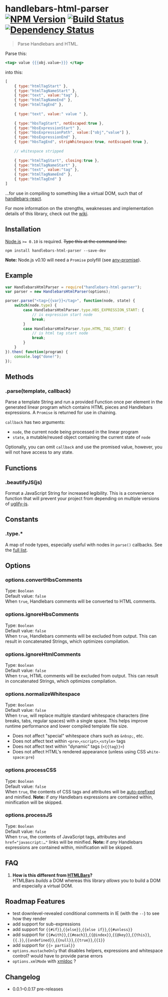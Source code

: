 # handlebars-html-parser [![NPM Version][npm-image]][npm-url] [![Build Status][travis-image]][travis-url] [![Dependency Status][david-image]][david-url]

> Parse Handlebars and HTML.

Parse this:
```handlebars
<tag> value {{{obj.value~}}} </tag>
```
into this:
```js
[
    { type:"htmlTagStart" },
    { type:"htmlTagNameStart" },
    { type:"text", value:"tag" },
    { type:"htmlTagNameEnd" },
    { type:"htmlTagEnd" },
    
    { type:"text", value:" value " },
    
    { type:"hbsTagStart", notEscaped:true },
    { type:"hbsExpressionStart" },
    { type:"hbsExpressionPath", value:["obj","value"] },
    { type:"hbsExpressionEnd" },
    { type:"hbsTagEnd", stripWhitespace:true, notEscaped:true },
    
    // whitespace stripped
    
    { type:"htmlTagStart", closing:true },
    { type:"htmlTagNameStart" },
    { type:"text", value:"tag" },
    { type:"htmlTagNameEnd" },
    { type:"htmlTagEnd" }
]
```
…for use in compiling to something like a virtual DOM, such that of [handlebars-react](https://github.com/stevenvachon/handlebars-react).

For more information on the strengths, weaknesses and implementation details of this library, check out the [wiki](https://github.com/stevenvachon/handlebars-html-parser/wiki).


## Installation
[Node.js](http://nodejs.org/) `>= 0.10` is required. ~~Type this at the command line:~~
```shell
npm install handlebars-html-parser --save-dev
```
**Note:** Node.js v0.10 will need a `Promise` polyfill (see [any-promise](https://npmjs.com/any-promise)).


## Example
```js
var HandlebarsHtmlParser = require("handlebars-html-parser");
var parser = new HandlebarsHtmlParser(options);

parser.parse("<tag>{{var}}</tag>", function(node, state) {
	switch(node.type) {
		case HandlebarsHtmlParser.type.HBS_EXPRESSION_START: {
			// is expression start node
			break;
		}
		case HandlebarsHtmlParser.type.HTML_TAG_START: {
			// is html tag start node
			break;
		}
	}
}).then( function(program) {
	console.log("done!");
});
```


## Methods

### .parse(template, callback)
Parse a template String and run a provided Function once per element in the generated linear program which contains HTML pieces and Handlebars expressions. A `Promise` is returned for use in chaining.

`callback` has two arguments:

* `node`, the current node being processed in the linear program
* `state`, a mutable/reused object containing the current state of `node`

Optionally, you can omit `callback` and use the promised value, however, you will not have access to any state.


## Functions

### .beautifyJS(js)
Format a JavaScript String for increased legibility. This is a convenience function that will prevent your project from depending on multiple versions of [uglify-js](https://npmjs.com/uglify-js).


## Constants

### .type.*
A map of node types, especially useful with nodes in `parse()` callbacks. See the [full list](https://github.com/stevenvachon/handlebars-html-parser/blob/master/lib/NodeType.js).


## Options

### options.convertHbsComments
Type: `Boolean`  
Default value: `false`  
When `true`, Handlebars comments will be converted to HTML comments.

### options.ignoreHbsComments
Type: `Boolean`  
Default value: `false`  
When `true`, Handlebars comments will be excluded from output. This can result in concatenated Strings, which optimizes compilation.

### options.ignoreHtmlComments
Type: `Boolean`  
Default value: `false`  
When `true`, HTML comments will be excluded from output. This can result in concatenated Strings, which optimizes compilation.

### options.normalizeWhitespace
Type: `Boolean`  
Default value: `false`  
When `true`, will replace multiple standard whitespace characters (line breaks, tabs, regular spaces) with a single space. This helps improve runtime performance and lower compiled template file size.

* Does not affect "special" whitespace chars such as `&nbsp;`, etc.
* Does not affect text within `<pre>`,`<script>`,`<style>` tags
* Does not affect text within "dynamic" tags (`<{{tag}}>`)
* Does not affect HTML's rendered appearance (unless using CSS `white-space:pre`)

### options.processCSS
Type: `Boolean`  
Default value: `false`  
When `true`, the contents of CSS tags and attributes will be [auto-prefixed](https://npmjs.com/autoprefixer) and minified. **Note:** if *any* Handlebars expressions are contained within, minification will be skipped.

### options.processJS
Type: `Boolean`  
Default value: `false`  
When `true`, the contents of JavaScript tags, attributes and `href="javascript:…"` links will be minified. **Note:** if *any* Handlebars expressions are contained within, minification will be skipped.


## FAQ
1. **How is this different from [HTMLBars](https://npmjs.com/htmlbars)?**  
HTMLBars *builds* a DOM whereas this library *allows* you to build a DOM and especially a virtual DOM.


## Roadmap Features
* test downlevel-revealed conditional comments in IE (with the `--`) to see how they render
* add support for sub-expressions
* add support for `{{#if}}`,`{{else}}`,`{{else if}}`,`{{#unless}}`
* add support for `{{#with}}`,`{{#each}}`,`{{@index}}`,`{{@key}}`,`{{this}}`,`{{.}}`,`{{undefined}}`,`{{null}}`,`{{true}}`,`{{1}}`
* add support for `{{> partial}}`
* `options.mustacheOnly` that disables helpers, expressions and whitespace control? would have to provide parse errors
* `options.xmlMode` with [xmldoc](https://npmjs.com/xmldoc) ?


## Changelog
* 0.0.1–0.0.17 pre-releases


[npm-image]: https://img.shields.io/npm/v/handlebars-html-parser.svg
[npm-url]: https://npmjs.org/package/handlebars-html-parser
[travis-image]: https://img.shields.io/travis/stevenvachon/handlebars-html-parser.svg
[travis-url]: https://travis-ci.org/stevenvachon/handlebars-html-parser
[david-image]: https://img.shields.io/david/stevenvachon/handlebars-html-parser.svg
[david-url]: https://david-dm.org/stevenvachon/handlebars-html-parser

